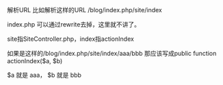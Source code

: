 <!--
author: 许萍
date: 2015-11-20
title: 路由
tags: 基本功能
category: 基本功能
status: publish
summary: Wavephp框架，轻量PHP框架，MVC分离，快速开发项目
-->

解析URL 比如解析这样的URL /blog/index.php/site/index

index.php 可以通过rewrite去掉，这里就不讲了。

site指SiteController.php，index指actionIndex

如果是这样的/blog/index.php/site/index/aaa/bbb 那应该写成public function actionIndex($a, $b)

$a 就是 aaa， $b 就是 bbb